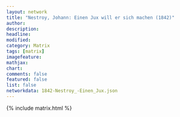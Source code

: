 ```yaml
---
layout: network
title: "Nestroy, Johann: Einen Jux will er sich machen (1842)"
author:
description:
headline:
modified:
category: Matrix
tags: [matrix]
imagefeature: 
mathjax: 
chart: 
comments: false
featured: false
list: false
networkdata: 1842-Nestroy_-Einen_Jux.json
---
```

{% include matrix.html %}
